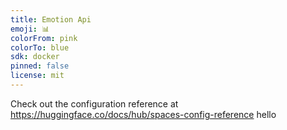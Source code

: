 ```yaml
---
title: Emotion Api
emoji: 📊
colorFrom: pink
colorTo: blue
sdk: docker
pinned: false
license: mit
---
```


Check out the configuration reference at https://huggingface.co/docs/hub/spaces-config-reference
hello
